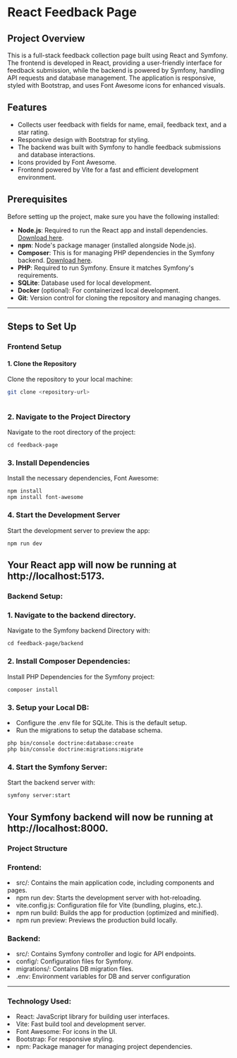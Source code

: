 # React Feedback Page  

## Project Overview  
This is a full-stack feedback collection page built using React and Symfony. The frontend is developed in React, providing a user-friendly interface for feedback submission, while the backend is powered by Symfony, handling API requests and database management. The application is responsive, styled with Bootstrap, and uses Font Awesome icons for enhanced visuals.

## Features  

- Collects user feedback with fields for name, email, feedback text, and a star rating.  
- Responsive design with Bootstrap for styling.  
- The backend was built with Symfony to handle feedback submissions and database interactions.  
- Icons provided by Font Awesome.  
- Frontend powered by Vite for a fast and efficient development environment.  

## Prerequisites  
Before setting up the project, make sure you have the following installed:
- **Node.js**: Required to run the React app and install dependencies. [Download here](https://nodejs.org/).
- **npm**: Node's package manager (installed alongside Node.js).
- **Composer**: This is for managing PHP dependencies in the Symfony backend. [Download here](https://getcomposer.org/).
- **PHP**: Required to run Symfony. Ensure it matches Symfony's requirements.
- **SQLite**: Database used for local development.
- **Docker** (optional): For containerized local development.
- **Git**: Version control for cloning the repository and managing changes.

---

## Steps to Set Up  

### Frontend Setup  

#### 1. Clone the Repository  
Clone the repository to your local machine:  

```bash  
git clone <repository-url>  
 
```

### 2. Navigate to the Project Directory
Navigate to the root directory of the project:
```
cd feedback-page
```
### 3. Install Dependencies
Install the necessary dependencies, Font Awesome:
```
npm install  
npm install font-awesome  
```
### 4. Start the Development Server
Start the development server to preview the app:
```
npm run dev
```
Your React app will now be running at http://localhost:5173.
--------------------------------------------------------------
### Backend Setup:

### 1. Navigate to the backend directory.
Navigate to the Symfony backend Directory with:
```
cd feedback-page/backend
```
### 2. Install Composer Dependencies:
Install PHP Dependencies for the Symfony project:
```
composer install
```
### 3. Setup your Local DB:
<li>Configure the .env file for SQLite. This is the default setup.</li>
<li>Run the migrations to setup the database schema.</li>

```
php bin/console doctrine:database:create
php bin/console doctrine:migrations:migrate
```
### 4. Start the Symfony Server:
Start the backend server with: 
```
symfony server:start
```
Your Symfony backend will now be running at http://localhost:8000.
--------------------------------------------------------------------
### Project Structure
### Frontend:
<li> src/: Contains the main application code, including components and pages.</li>
<li>npm run dev: Starts the development server with hot-reloading.</li>
<li>vite.config.js: Configuration file for Vite (bundling, plugins, etc.).</li>
<li>npm run build: Builds the app for production (optimized and minified).</li>
<li>npm run preview: Previews the production build locally.</li>

### Backend:
<li>src/: Contains Symfony controller and logic for API endpoints.</li>
<li>config/: Configuration files for Symfony.</li>
<li>migrations/: Contains DB migration files.</li>
<li>.env: Environment variables for DB and server configuration</li>

--------------------------------------------------------------------

### Technology Used:
<li>React: JavaScript library for building user interfaces.</li>
<li>Vite: Fast build tool and development server.</li>
<li>Font Awesome: For icons in the UI.</li>
<li>Bootstrap: For responsive styling.</li>
<li>npm: Package manager for managing project dependencies.</li>



